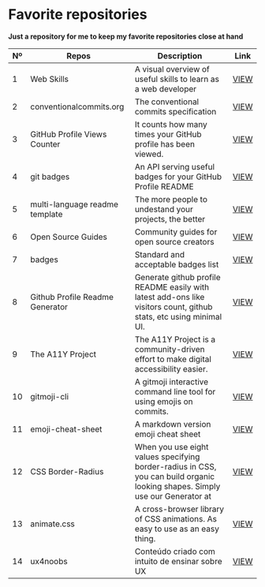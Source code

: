 # Favorite repositories

**Just a repository for me to keep my favorite repositories close at hand**

| Nº | Repos | Description | Link |
| ------ | ------ | ------ | ------ |
| 1 | Web Skills | A visual overview of useful skills to learn as a web developer |  <a href="https://andreasbm.github.io/web-skills" target="_blank" aria-label="Link to Web Skills">VIEW</a>  |
| 2 | conventionalcommits.org | The conventional commits specification |  <a href="https://github.com/conventional-commits/conventionalcommits.org" target="_blank" aria-label="conventional commits">VIEW</a>  |
| 3 | GitHub Profile Views Counter | It counts how many times your GitHub profile has been viewed. |  <a href="https://github.com/antonkomarev/github-profile-views-counter" target="_blank" aria-label="GitHub Profile Views Counter">VIEW</a>  |
| 4 | git badges | An API serving useful badges for your GitHub Profile README |  <a href="https://github.com/puf17640/git-badges" target="_blank" aria-label="badges github profile readme">VIEW</a>  |
| 5 | multi-language readme template | The more people to undestand your projects, the better |  <a href="https://github.com/iaraoliveira/multi-language-readme-template" target="_blank" aria-label="multi-language readme">VIEW</a>  |
| 6 | Open Source Guides | Community guides for open source creators |  <a href="https://github.com/github/opensource.guide" target="_blank" aria-label="Open Source Guides">VIEW</a>  |
| 7 | badges | Standard and acceptable badges list |  <a href="https://github.com/aleen42/badges" target="_blank" aria-label="badges">VIEW</a>  |
| 8 | Github Profile Readme Generator | Generate github profile README easily with latest add-ons like visitors count, github stats, etc using minimal UI. |  <a href="https://github.com/rahuldkjain/github-profile-readme-generator" target="_blank" aria-label="Github Profile Readme Generator">VIEW</a>  |
| 9 | The A11Y Project | The A11Y Project is a community-driven effort to make digital accessibility easier. |  <a href="https://github.com/a11yproject/a11yproject.com" target="_blank" aria-label="The A11Y Project">VIEW</a>  |
| 10 | gitmoji-cli | A gitmoji interactive command line tool for using emojis on commits. |  <a href="https://github.com/carloscuesta/gitmoji-cli" target="_blank" aria-label="gitmoji-cli">VIEW</a>  |
| 11 | emoji-cheat-sheet | A markdown version emoji cheat sheet |  <a href="https://github.com/ikatyang/emoji-cheat-sheet" target="_blank" aria-label="emoji-cheat-sheet">VIEW</a>  |
| 12 | CSS Border-Radius | When you use eight values specifying border-radius in CSS, you can build organic looking shapes. Simply use our Generator at |  <a href="https://github.com/9elements/fancy-border-radius" target="_blank" aria-label="CSS Border-Radius">VIEW</a>  |
| 13 | animate.css | A cross-browser library of CSS animations. As easy to use as an easy thing. |  <a href="https://github.com/animate-css/animate.css" target="_blank" aria-label="CSS-animations">VIEW</a>  |
| 14 | ux4noobs | Conteúdo criado com intuito de ensinar sobre UX |  <a href="https://github.com/IUX7K/ux4noobs" target="_blank" aria-label="ux4noobs">VIEW</a>  |





<!--| 0 | name | description |  <a href="#" target="_blank" aria-label="Short description">Link</a>  |-->
